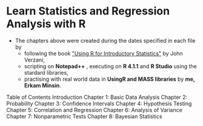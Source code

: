 # Learn Statistics and Regression Analysis with R

+ The chapters above were created during the dates specified in each file by 
  + following the book ["Using R for Introductory Statistics"](https://cbb.sjtu.edu.cn/~mywu/bi217/usingR.pdf) by John Verzani,
  + scripting on **Notepad++** , executing on **R 4.1.1** and **R Studio** using the stardard libraries,
  + practising with real world data in **UsingR and MASS libraries** by **me, Erkam Minsin**.

Table of Contents
Introduction
Chapter 1: Basic Data Analysis
Chapter 2: Probability
Chapter 3: Confidence Intervals
Chapter 4: Hypothesis Testing
Chapter 5: Correlation and Regression
Chapter 6: Analysis of Variance
Chapter 7: Nonparametric Tests
Chapter 8: Bayesian Statistics
